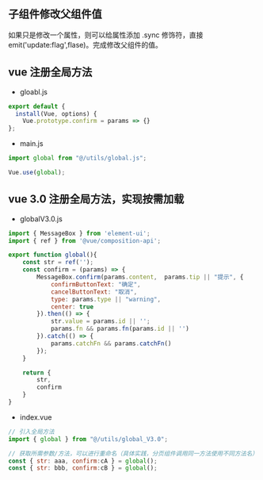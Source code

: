 ## 子组件修改父组件值

如果只是修改一个属性，则可以给属性添加 .sync 修饰符，直接 emit('update:flag',flase)。完成修改父组件的值。

## vue 注册全局方法

+ gloabl.js

```js
export default {
  install(Vue, options) {
    Vue.prototype.confirm = params => {}
};
```

+ main.js

```js
import global from "@/utils/global.js";

Vue.use(global);
```

## vue 3.0 注册全局方法，实现按需加载

+ globalV3.0.js

```js
import { MessageBox } from 'element-ui';
import { ref } from '@vue/composition-api';

export function global(){
    const str = ref('');
    const confirm = (params) => {
        MessageBox.confirm(params.content,  params.tip || "提示", {
            confirmButtonText: "确定",
            cancelButtonText: "取消",
            type: params.type || "warning",
            center: true
        }).then(() => {
            str.value = params.id || '';
            params.fn && params.fn(params.id || '')
        }).catch(() => {
            params.catchFn && params.catchFn()
        });
    }

    return {
        str,
        confirm
    }
}
```

+ index.vue

```js
// 引入全局方法
import { global } from "@/utils/global_V3.0";

// 获取所需参数/方法，可以进行重命名（具体实践，分页组件调用同一方法使用不同方法名）
const { str: aaa, confirm:cA } = global();
const { str: bbb, confirm:cB } = global();
```
